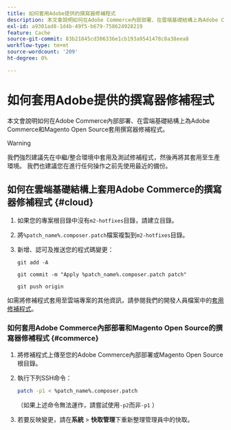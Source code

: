 ```yaml
---
title: 如何套用Adobe提供的撰寫器修補程式
description: 本文會說明如何在Adobe Commerce內部部署、在雲端基礎結構上為Adobe Commerce和Magento Open Source套用撰寫器修補程式。
exl-id: a9301ad8-1d4b-49f5-b679-758624928219
feature: Cache
source-git-commit: 83b21845cd306336e1cb193a9541478c8a38eea8
workflow-type: tm+mt
source-wordcount: '209'
ht-degree: 0%

---
```


# 如何套用Adobe提供的撰寫器修補程式

本文會說明如何在Adobe Commerce內部部署、在雲端基礎結構上為Adobe Commerce和Magento Open Source套用撰寫器修補程式。

>[!WARNING]
>
>我們強烈建議先在中繼/整合環境中套用及測試修補程式，然後再將其套用至生產環境。 我們也建議您在進行任何操作之前先使用最近的備份。

## 如何在雲端基礎結構上套用Adobe Commerce的撰寫器修補程式 {#cloud}

1. 如果您的專案根目錄中沒有`m2-hotfixes`目錄，請建立目錄。
1. 將`%patch_name%.composer.patch`檔案複製到`m2-hotfixes`目錄。
1. 新增、認可及推送您的程式碼變更：

   ```git
   git add -A
   ```

   ```git
   git commit -m "Apply %patch_name%.composer.patch patch"
   ```

   ```git
   git push origin
   ```

如需將修補程式套用至雲端專案的其他資訊，請參閱我們的開發人員檔案中的[套用修補程式](https://devdocs.magento.com/cloud/project/project-patch.html)。

### 如何套用Adobe Commerce內部部署和Magento Open Source的撰寫器修補程式 {#commerce}

1. 將修補程式上傳至您的Adobe Commerce內部部署或Magento Open Source根目錄。
1. 執行下列SSH命令：

   ```bash
   patch -p1 < %patch_name%.composer.patch
   ```

   （如果上述命令無法運作，請嘗試使用`-p2`而非`-p1` ）

1. 若要反映變更，請在&#x200B;**系統** > **快取管理**&#x200B;下重新整理管理員中的快取。
